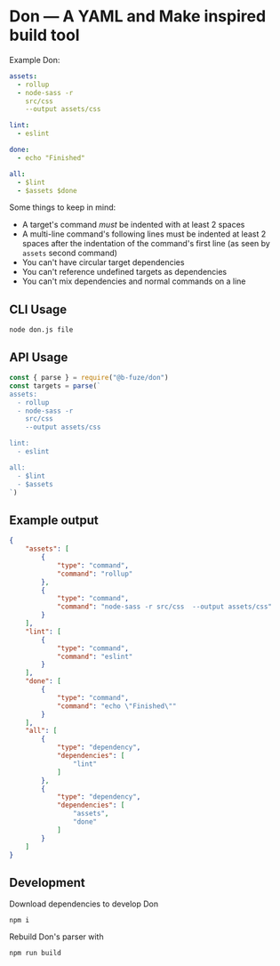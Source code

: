 # Don — A YAML and Make inspired build tool

Example Don:
```yaml
assets:
  - rollup
  - node-sass -r
    src/css 
    --output assets/css

lint:
  - eslint

done:
  - echo "Finished"

all:
  - $lint
  - $assets $done
```

Some things to keep in mind:
 - A target's command _must_ be indented with at least 2 spaces
 - A multi-line command's following lines must be indented at least
   2 spaces after the indentation of the command's first line (as 
   seen by `assets` second command)
 - You can't have circular target dependencies
 - You can't reference undefined targets as dependencies
 - You can't mix dependencies and normal commands on a line

## CLI Usage
```
node don.js file
```

## API Usage
```javascript
const { parse } = require("@b-fuze/don")
const targets = parse(`
assets:
  - rollup
  - node-sass -r
    src/css 
    --output assets/css

lint:
  - eslint

all:
  - $lint
  - $assets
`)
```

## Example output
```json
{
    "assets": [
        {
            "type": "command",
            "command": "rollup"
        },
        {
            "type": "command",
            "command": "node-sass -r src/css  --output assets/css"
        }
    ],
    "lint": [
        {
            "type": "command",
            "command": "eslint"
        }
    ],
    "done": [
        {
            "type": "command",
            "command": "echo \"Finished\""
        }
    ],
    "all": [
        {
            "type": "dependency",
            "dependencies": [
                "lint"
            ]
        },
        {
            "type": "dependency",
            "dependencies": [
                "assets",
                "done"
            ]
        }
    ]
}
```

## Development
Download dependencies to develop Don
```
npm i
```

Rebuild Don's parser with
```
npm run build
```


